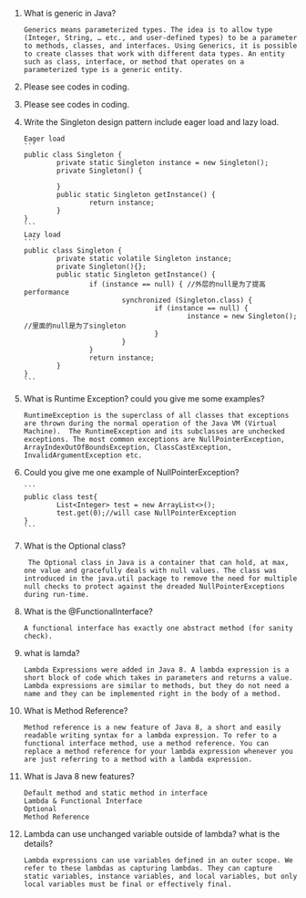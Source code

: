 1.  What is generic in Java?

        Generics means parameterized types. The idea is to allow type (Integer, String, … etc., and user-defined types) to be a parameter to methods, classes, and interfaces. Using Generics, it is possible to create classes that work with different data types. An entity such as class, interface, or method that operates on a parameterized type is a generic entity.

2. Please see codes in coding.

3. Please see codes in coding.

4.  Write the Singleton design pattern include eager load and lazy load. 

        Eager load
        ```
        public class Singleton {
                private static Singleton instance = new Singleton();
                private Singleton() {

                }
                public static Singleton getInstance() {
                        return instance;
                }
        }
        ```
        Lazy load
        ```
        public class Singleton {
                private static volatile Singleton instance;
                private Singleton(){};
                public static Singleton getInstance() {
                        if (instance == null) { //外层的null是为了提高performance
                                synchronized (Singleton.class) {
                                        if (instance == null) {
                                                instance = new Singleton(); //里面的null是为了singleton
                                        }
                                }
                        }
                        return instance;
                }
        }
        ```

5.  What is Runtime Exception? could you give me some examples?

        RuntimeException is the superclass of all classes that exceptions are thrown during the normal operation of the Java VM (Virtual Machine).  The RuntimeException and its subclasses are unchecked exceptions. The most common exceptions are NullPointerException, ArrayIndexOutOfBoundsException, ClassCastException, InvalidArgumentException etc.

6.  Could you give me one example of NullPointerException?

        ```
        public class test{
                List<Integer> test = new ArrayList<>();
                test.get(0);//will case NullPointerException
        }
        ```


7. What is the Optional class?

        The Optional class in Java is a container that can hold, at max, one value and gracefully deals with null values. The class was introduced in the java.util package to remove the need for multiple null checks to protect against the dreaded NullPointerExceptions during run-time.

8.  What is the @FunctionalInterface?

        A functional interface has exactly one abstract method (for sanity check).

9.  what is lamda?

        Lambda Expressions were added in Java 8. A lambda expression is a short block of code which takes in parameters and returns a value. Lambda expressions are similar to methods, but they do not need a name and they can be implemented right in the body of a method.

10. What is Method Reference?

        Method reference is a new feature of Java 8, a short and easily readable writing syntax for a lambda expression. To refer to a functional interface method, use a method reference. You can replace a method reference for your lambda expression whenever you are just referring to a method with a lambda expression.

11. What is Java 8 new features?

        Default method and static method in interface
        Lambda & Functional Interface
        Optional
        Method Reference 

12. Lambda can use unchanged variable outside of lambda? what is the details?

        Lambda expressions can use variables defined in an outer scope. We refer to these lambdas as capturing lambdas. They can capture static variables, instance variables, and local variables, but only local variables must be final or effectively final.
